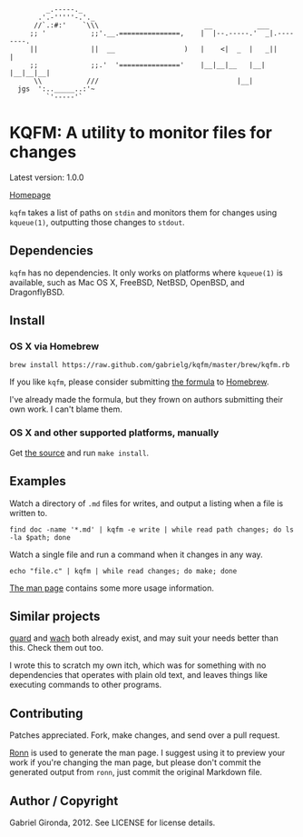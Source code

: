              _.-----._
           .'.-'''''-.'._                          
          //`.:#:'    `\\\                          __           ___           
         ;; '           ;;'.__.===============,    |  |--.-----.'  _|.--------.
         ||             ||  __                 )   |    <|  _  |   _||        |
         ;;             ;;.'  '==============='    |__|__|__   |__|  |__|__|__|
          \\           ///                                  |__|   
      jgs  ':.._____..:'~
             `'-----'`

# KQFM: A utility to monitor files for changes

Latest version: 1.0.0

[Homepage](https://github.com/gabrielg/kqfm)

`kqfm` takes a list of paths on `stdin` and monitors them for changes using `kqueue(1)`, outputting those changes to `stdout`.

## Dependencies

`kqfm` has no dependencies. It only works on platforms where `kqueue(1)` is available, such as Mac OS X, FreeBSD, NetBSD, OpenBSD, and DragonflyBSD.

## Install

### OS X via Homebrew

`brew install https://raw.github.com/gabrielg/kqfm/master/brew/kqfm.rb`

If you like `kqfm`, please consider submitting [the formula](https://github.com/gabrielg/kqfm/blob/master/brew/kqfm.rb) to [Homebrew](https://github.com/mxcl/homebrew/wiki/Formula-Cookbook).

I've already made the formula, but they frown on authors submitting their own work. I can't blame them.

### OS X and other supported platforms, manually

Get [the source](https://github.com/gabrielg/kqfm/tags) and run `make install`.

## Examples

Watch a directory of `.md` files for writes, and output a listing when a file is written to.

	find doc -name '*.md' | kqfm -e write | while read path changes; do ls -la $path; done

Watch a single file and run a command when it changes in any way.

	echo "file.c" | kqfm | while read changes; do make; done

[The man page](https://github.com/gabrielg/kqfm/blob/master/man/kqfm.md) contains some more usage information.

## Similar projects

[guard](https://github.com/guard/guard) and [wach](https://github.com/quackingduck/wach) both already exist, and may suit your needs better than this. Check them out too. 

I wrote this to scratch my own itch, which was for something with no dependencies that operates with plain old text, and leaves things like executing commands to other programs.

## Contributing

Patches appreciated. Fork, make changes, and send over a pull request.

[Ronn](https://github.com/rtomayko/ronn) is used to generate the man page. I suggest using it to preview your work if you're changing the man page, but please don't commit the generated output from `ronn`, just commit the original Markdown file.

## Author / Copyright

Gabriel Gironda, 2012. See LICENSE for license details.